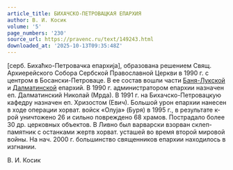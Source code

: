 ```yaml
---
article_title: БИХАЧСКО-ПЕТРОВАЦКАЯ ЕПАРХИЯ
author: В. И. Косик
volume: '5'
page_numbers: '230'
source_url: https://pravenc.ru/text/149243.html
downloaded_at: '2025-10-13T09:35:48Z'
---
```


[серб. Бихаћко-Петровачка епархиjа], образована решением Свящ. Архиерейского Собора Сербской Православной Церкви в 1990 г. с центром в Босански-Петроваце. В ее состав вошли части [Баня-Лукской](https://pravenc.ru/text/Баня-Лукской.html) и [Далматинской](https://pravenc.ru/text/Далматинской.html) епархий. В 1990 г. администратором епархии назначен еп. Далматинский Николай (Мрда). В 1991 г. на Бихачско-Петровацкую кафедру назначен еп. Хризостом (Евич). Большой урон епархии нанесен в ходе операции хорват. войск «Олуja» (Буря) в 1995 г., в результате к-рой уничтожено 26 и сильно повреждено 68 храмов. Пострадало более 30 др. церковных объектов. В Ливно был варварски взорван склеп-памятник с останками жертв хорват. усташей во время второй мировой войны. На нач. 2000 г. большинство священников епархии находилось в изгнании.

В. И. Косик
